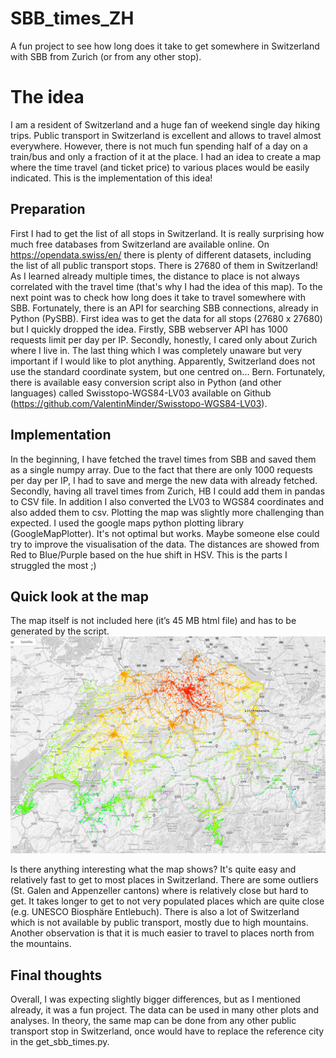 # SBB_times_ZH
A fun project to see how long does it take to get somewhere in Switzerland with SBB from Zurich (or from any other stop).

# The idea
I am a resident of Switzerland and a huge fan of weekend single day hiking trips. Public transport in Switzerland is excellent and allows to travel almost everywhere. However, there is not much fun spending half of a day on a train/bus and only a fraction of it at the place.
I had an idea to create a map where the time travel (and ticket price) to various places would be easily indicated. This is the implementation of this idea!

## Preparation
First I had to get the list of all stops in Switzerland. It is really surprising how much free databases from Switzerland are available online. On https://opendata.swiss/en/ there is plenty of different datasets, including the list of all public transport stops. There is 27680 of them in Switzerland!
As I learned already multiple times, the distance to place is not always correlated with the travel time (that's why I had the idea of this map). To the next point was to check how long does it take to travel somewhere with SBB. Fortunately, there is an API for searching SBB connections, already in Python (PySBB). First idea was to get the data for all stops (27680 x 27680) but I quickly dropped the idea. Firstly, SBB webserver API has 1000 requests limit per day per IP. Secondly, honestly, I cared only about Zurich where I live in.
The last thing which I was completely unaware but very important if I would like to plot anything. Apparently, Switzerland does not use the standard coordinate system, but one centred on... Bern. Fortunately, there is available easy conversion script also in Python (and other languages) called Swisstopo-WGS84-LV03 available on Github (https://github.com/ValentinMinder/Swisstopo-WGS84-LV03).

## Implementation
In the beginning, I have fetched the travel times from SBB and saved them as a single numpy array. Due to the fact that there are only 1000 requests per day per IP, I had to save and merge the new data with already fetched.
Secondly, having all travel times from Zurich, HB I could add them in pandas to CSV file. In addition I also converted the LV03 to WGS84 coordinates and also added them to csv.
Plotting the map was slightly more challenging than expected. I used the google maps python plotting library (GoogleMapPlotter). It's not optimal but works. Maybe someone else could try to improve the visualisation of the data. The distances are showed from Red to Blue/Purple based on the hue shift in HSV. This is the parts I struggled the most ;)


## Quick look at the map
The map itself is not included here (it’s 45 MB html file) and has to be generated by the script.
![alt text](https://github.com/dzyla/SBB_times_ZH/blob/master/Untitled1.png)

Is there anything interesting what the map shows? It's quite easy and relatively fast to get to most places in Switzerland. There are some outliers (St. Galen and Appenzeller cantons) where is relatively close but hard to get. It takes longer to get to not very populated places which are quite close (e.g. UNESCO Biosphäre Entlebuch). There is also a lot of Switzerland which is not available by public transport, mostly due to high mountains. Another observation is that it is much easier to travel to places north from the mountains.

## Final thoughts
Overall, I was expecting slightly bigger differences, but as I mentioned already, it was a fun project. The data can be used in many other plots and analyses. In theory, the same map can be done from any other public transport stop in Switzerland, once would have to replace the reference city in the get_sbb_times.py.
